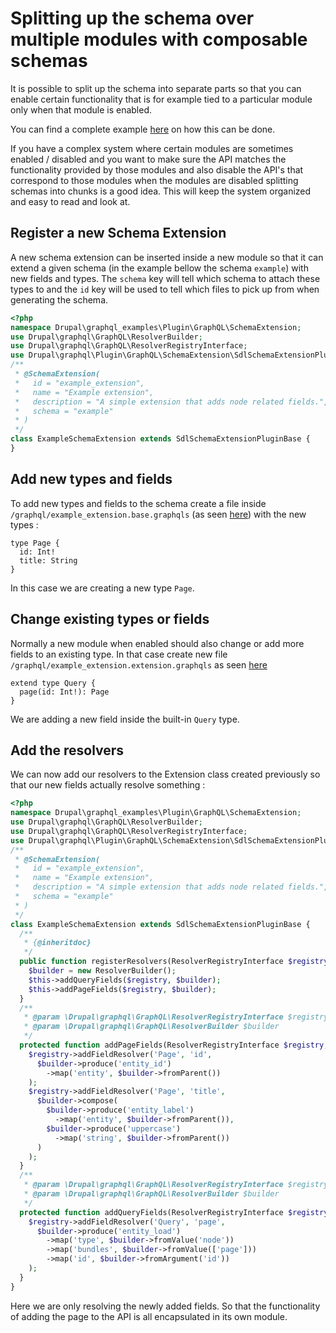 # Splitting up the schema over multiple modules with composable schemas

It is possible to split up the schema into separate parts so that you can enable certain functionality that is for example tied to a particular module only when that module is enabled.

You can find a complete example [here](https://github.com/drupal-graphql/graphql/tree/8.x-4.x/examples) on how this can be done.

If you have a complex system where certain modules are sometimes enabled / disabled and you want to make sure the API matches the functionality provided by those modules and also disable the API's that correspond to those modules when the modules are disabled splitting schemas into chunks is a good idea. This will keep the system organized and easy to read and look at.

## Register a new Schema Extension

A new schema extension can be inserted inside a new module so that it can extend a given schema (in the example bellow the schema `example`) with new fields and types. The `schema` key will tell which schema to attach these types to and the `id` key will be used to tell which files to pick up from when generating the schema.

```php
<?php
namespace Drupal\graphql_examples\Plugin\GraphQL\SchemaExtension;
use Drupal\graphql\GraphQL\ResolverBuilder;
use Drupal\graphql\GraphQL\ResolverRegistryInterface;
use Drupal\graphql\Plugin\GraphQL\SchemaExtension\SdlSchemaExtensionPluginBase;
/**
 * @SchemaExtension(
 *   id = "example_extension",
 *   name = "Example extension",
 *   description = "A simple extension that adds node related fields.",
 *   schema = "example"
 * )
 */
class ExampleSchemaExtension extends SdlSchemaExtensionPluginBase {
}
```

## Add new types and fields

To add new types and fields to the schema create a file inside `/graphql/example_extension.base.graphqls` (as seen [here](https://github.com/drupal-graphql/graphql/blob/8.x-4.x/examples/graphql/example_extension.base.graphqls)) with the new types :

```
type Page {
  id: Int!
  title: String
}
```

In this case we are creating a new type `Page`.

## Change existing types or fields

Normally a new module when enabled should also change or add more fields to an existing type. In that case create new file `/graphql/example_extension.extension.graphqls` as seen [here](https://github.com/drupal-graphql/graphql/blob/8.x-4.x/examples/graphql/example_extension.extension.graphqls)

```
extend type Query {
  page(id: Int!): Page
}
```

We are adding a new field inside the built-in `Query` type.

## Add the resolvers

We can now add our resolvers to the Extension class created previously so that our new fields actually resolve something :

```php
<?php
namespace Drupal\graphql_examples\Plugin\GraphQL\SchemaExtension;
use Drupal\graphql\GraphQL\ResolverBuilder;
use Drupal\graphql\GraphQL\ResolverRegistryInterface;
use Drupal\graphql\Plugin\GraphQL\SchemaExtension\SdlSchemaExtensionPluginBase;
/**
 * @SchemaExtension(
 *   id = "example_extension",
 *   name = "Example extension",
 *   description = "A simple extension that adds node related fields.",
 *   schema = "example"
 * )
 */
class ExampleSchemaExtension extends SdlSchemaExtensionPluginBase {
  /**
   * {@inheritdoc}
   */
  public function registerResolvers(ResolverRegistryInterface $registry) {
    $builder = new ResolverBuilder();
    $this->addQueryFields($registry, $builder);
    $this->addPageFields($registry, $builder);
  }
  /**
   * @param \Drupal\graphql\GraphQL\ResolverRegistryInterface $registry
   * @param \Drupal\graphql\GraphQL\ResolverBuilder $builder
   */
  protected function addPageFields(ResolverRegistryInterface $registry, ResolverBuilder $builder) {
    $registry->addFieldResolver('Page', 'id',
      $builder->produce('entity_id')
        ->map('entity', $builder->fromParent())
    );
    $registry->addFieldResolver('Page', 'title',
      $builder->compose(
        $builder->produce('entity_label')
          ->map('entity', $builder->fromParent()),
        $builder->produce('uppercase')
          ->map('string', $builder->fromParent())
      )
    );
  }
  /**
   * @param \Drupal\graphql\GraphQL\ResolverRegistryInterface $registry
   * @param \Drupal\graphql\GraphQL\ResolverBuilder $builder
   */
  protected function addQueryFields(ResolverRegistryInterface $registry, ResolverBuilder $builder) {
    $registry->addFieldResolver('Query', 'page',
      $builder->produce('entity_load')
        ->map('type', $builder->fromValue('node'))
        ->map('bundles', $builder->fromValue(['page']))
        ->map('id', $builder->fromArgument('id'))
    );
  }
}
```

Here we are only resolving the newly added fields. So that the functionality of adding the page to the API is all encapsulated in its own module.
